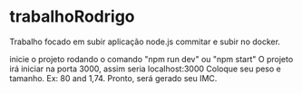 # trabalhoRodrigo
Trabalho focado em subir aplicação node.js commitar e subir no docker.


inicie o projeto rodando o comando "npm run dev" ou "npm start"
O projeto irá iniciar na porta 3000, assim seria localhost:3000
Coloque seu peso e tamanho. 
Ex: 80 and 1,74.
Pronto, será gerado seu IMC.
